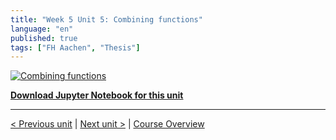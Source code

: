```yaml
---
title: "Week 5 Unit 5: Combining functions"
language: "en"
published: true
tags: ["FH Aachen", "Thesis"]
---
```


[![Combining functions](https://img.youtube.com/vi/Y6_aKnQ4zBY/hqdefault.jpg)](https://youtu.be/Y6_aKnQ4zBY)

[**Download Jupyter Notebook for this unit**](files/Week_5_Unit_5_combfunct_notebook.ipynb)

---

[< Previous unit](/teaching/python-mooc/week5_unit4_selftest) | [Next unit >](/teaching/python-mooc/week5_unit5_selftest) |
[Course Overview](/teaching/python-mooc)